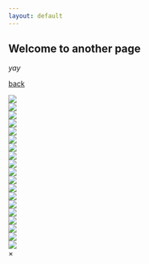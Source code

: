 ```yaml
---
layout: default
---
```


## Welcome to another page

_yay_

[back](./)

<!-- The grid: four columns -->
<div class="row">
 <div class="column"> <img src="/assets/images/gallery/answered_prayer.png" onclick="myFunction(this);"></div>
 <div class="column"> <img src="/assets/images/gallery/babel_begins.png" onclick="myFunction(this);"></div>
 <div class="column"> <img src="/assets/images/gallery/churh_on_the_hill.png" onclick="myFunction(this);"></div>
 <div class="column"> <img src="/assets/images/gallery/city_in_the_sky.png" onclick="myFunction(this);"></div>
</div>
<div class="row">
 <div class="column"> <img src="/assets/images/gallery/city_under_seige.png" onclick="myFunction(this);"></div>
 <div class="column"> <img src="/assets/images/gallery/desolate.png" onclick="myFunction(this);"></div>
 <div class="column"> <img src="/assets/images/gallery/end_of_an_era.png" onclick="myFunction(this);"></div>
 <div class="column"> <img src="/assets/images/gallery/forgotten_temple.png" onclick="myFunction(this);"></div>
</div>
<div class="row">
 <div class="column"> <img src="/assets/images/gallery/hidden_temple.png" onclick="myFunction(this);"></div>
 <div class="column"> <img src="/assets/images/gallery/life_among_the_rocks.png" onclick="myFunction(this);"></div>
 <div class="column"> <img src="/assets/images/gallery/mount_olympus.png" onclick="myFunction(this);"></div>
 <div class="column"> <img src="/assets/images/gallery/new_stone_henge.png" onclick="myFunction(this);"></div>
</div>
<div class="row">
 <div class="column"> <img src="/assets/images/gallery/out_of_time_and_space.png" onclick="myFunction(this);"></div>
 <div class="column"> <img src="/assets/images/gallery/perfectly_balanced.png" onclick="myFunction(this);"></div>
 <div class="column"> <img src="/assets/images/gallery/temple_of_the_gods.png" onclick="myFunction(this);"></div>
 <div class="column"> <img src="/assets/images/gallery/temple_on_the_hill.png" onclick="myFunction(this);"></div>
</div>
<div class="row">
 <div class="column"> <img src="/assets/images/gallery/the only path forward.png" onclick="myFunction(this);"></div>
 <div class="column"> <img src="/assets/images/gallery/the_world_bruns.png" onclick="myFunction(this);"></div>
 <div class="column"> <img src="/assets/images/gallery/wet_landing.png" onclick="myFunction(this);"></div>
</div>

<!-- The expanding image container -->
<div class="container">
  <!-- Close the image -->
  <span onclick="this.parentElement.style.display='none'" class="closebtn">&times;</span>

  <!-- Expanded image -->
  <img id="expandedImg" style="width:100%">

  <!-- Image text -->
  <div id="imgtext"></div>
</div>
